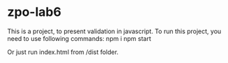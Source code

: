 # zpo-lab6
This is a project, to present validation in javascript.
To run this project, you need to use following commands:
npm i
npm start

Or just run index.html from /dist folder.
